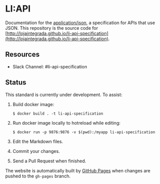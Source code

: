 LI:API
========

Documentation for the [application/json](https://www.iana.org/assignments/media-types/media-types.xhtml),
a specification for APIs that use JSON. This repository is the
source code for [http://lojaintegrada.github.io/li-api-specification](http://lojaintegrada.github.io/li-api-specification).


Resources
---------

* Slack Channel: #li-api-specification

Status
------

This standard is currently under development. To assist:

1. Build docker image:

    `$ docker build . -t li-api-specification`

2. Run docker image locally to hotreload while editing:

    `$ docker run -p 9876:9876 -v $(pwd):/myapp li-api-specification`

3. Edit the Markdown files.
4. Commit your changes.
5. Send a Pull Request when finished.

The website is automatically built by [GitHub Pages](http://pages.github.com)
when changes are pushed to the `gh-pages` branch.

